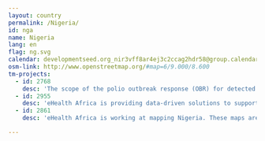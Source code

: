 ```yaml
---
layout: country
permalink: /Nigeria/
id: nga
name: Nigeria
lang: en
flag: ng.svg
calendar: developmentseed.org_nir3vff8ar4ej3c2ccag2hdr58@group.calendar.google.com
osm-link: http://www.openstreetmap.org/#map=6/9.000/8.600
tm-projects:
  - id: 2768
    desc: 'The scope of the polio outbreak response (OBR) for detected wild polio virus type 1 (WPV1) in Borno State has been expanded and different strategies employed to reach eligible children in Nigeria. The immunization campaign which commenced on 17 September, 2016 is targeting 31,540,054 children in 18 states across northern Nigeria.'
  - id: 2955
    desc: 'eHealth Africa is providing data-driven solutions to support health intervention thereby ensuring the underserved communities are reached in Nigeria. Mapping the features such as buildings, roads, point of interest will ensure that various health intervention programmes are well managed, decisions makers, as well as humanitarian organisations, make better decisions.'
  - id: 2861
    desc: 'eHealth Africa is working at mapping Nigeria. These maps are used for various projects which are to tackle and provide simplified health solutions. The maps are used to track the vaccination teams, delivery of vaccines, Internally displaced people coordination, distance matrix and plan new vaccination campaigns. As we move on to surveillance stage in our fight against Polio, more data are still needed to consolidate on our success against the virus.'

---
```

